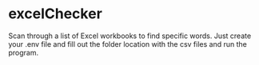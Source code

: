 # excelChecker
Scan through a list of Excel workbooks to find specific words.
Just create your .env file and fill out the folder location with the csv files and run the program.
